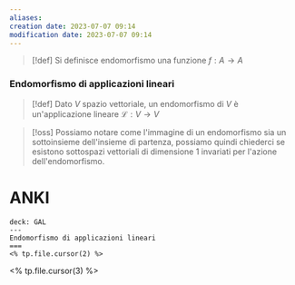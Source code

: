 ```yaml
---
aliases: 
creation date: 2023-07-07 09:14
modification date: 2023-07-07 09:14
---
```


>[!def]
>Si definisce endomorfismo una funzione $f : A \to A$


### Endomorfismo di applicazioni lineari

>[!def]
>Dato $V$ spazio vettoriale, un endomorfismo di $V$ è un'applicazione lineare $\mathcal{L} : V \to V$


>[!oss]
>Possiamo notare come l'immagine di un endomorfismo sia un sottoinsieme dell'insieme di partenza, possiamo quindi chiederci se esistono sottospazi vettoriali di dimensione 1 invariati per l'azione dell'endomorfismo.


# ANKI


```anki
deck: GAL
---
Endomorfismo di applicazioni lineari
===
<% tp.file.cursor(2) %>
```
<% tp.file.cursor(3) %>
